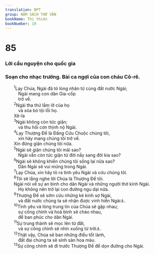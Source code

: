 ```yaml
---
translation: BPT
group: NĂM SÁCH THƠ VĂN
bookName: Thi thiên 
bookNumber: 19
---
```


<div class="title"><h1>85</h1><h3>Lời cầu nguyện cho quốc gia</h3><h3>Soạn cho nhạc trưởng. Bài ca ngợi của con cháu Cô-rê.</h3></div>
<span class="verse thi_85_1">  <sup>1</sup>Lạy Chúa, Ngài đã tỏ lòng nhân từ cùng đất nước Ngài;<br/>   Ngài mang con dân Gia-cốp<br/>   trở về.<br/></span>
<span class="verse thi_85_2">  <sup>2</sup>Ngài tha thứ lầm lỡ của họ<br/>   và xóa bỏ tội lỗi họ. <br/>  Xê-la<br/></span>
<span class="verse thi_85_3">  <sup>3</sup>Ngài không còn tức giận;<br/>   và thu hồi cơn thịnh nộ Ngài.<br/></span>
<span class="verse thi_85_4">  <sup>4</sup>Lạy Thượng Đế là Đấng Cứu Chuộc chúng tôi,<br/>   xin hãy mang chúng tôi trở về.<br/>  Xin đừng giận chúng tôi nữa.<br/></span>
<span class="verse thi_85_5">  <sup>5</sup>Ngài sẽ giận chúng tôi mãi sao?<br/>   Ngài vẫn còn tức giận từ đời nầy sang đời kia sao?<br/></span>
<span class="verse thi_85_6">  <sup>6</sup>Ngài sẽ không khiến chúng tôi sống lại nữa sao?<br/>   Dân Ngài sẽ vui mừng trong Ngài.<br/></span>
<span class="verse thi_85_7">  <sup>7</sup>Lạy Chúa, xin hãy tỏ ra tình yêu Ngài và cứu chúng tôi.<br/></span>
<span class="verse thi_85_8">  <sup>8</sup>Tôi sẽ lắng nghe lời Chúa là Thượng Đế tôi.<br/>  Ngài nói về sự an bình cho dân Ngài và những người thờ kính Ngài.<br/>   Họ không nên trở lại con đường ngu dại nữa.<br/></span>
<span class="verse thi_85_9">  <sup>9</sup>Thượng Đế sẽ sớm cứu những kẻ kính sợ Ngài,<br/>   và đất nước chúng ta sẽ nhận được vinh hiển Ngài<a data-toggle="tooltip" data-placement="bottom" title="Hay “Chúng ta sẽ sống vinh hiển trong đất nước.”">⚓</a>.<br/></span>
<span class="verse thi_85_10">  <sup>10</sup>Tình yêu và lòng trung tín của Chúa sẽ gặp nhau;<br/>   sự công chính và hoà bình sẽ chào nhau,<br/>   để ban phúc cho dân Ngài.<br/></span>
<span class="verse thi_85_11">  <sup>11</sup>Sự trung thành sẽ mọc lên từ đất,<br/>   và sự công chính sẽ nhìn xuống từ trời<a data-toggle="tooltip" data-placement="bottom" title="Nghĩa là “Mọi người trên đất sẽ trung thành với Ngài, còn Thượng Đế sẽ tỏ lòng nhân từ với họ.”">⚓</a>.<br/></span>
<span class="verse thi_85_12">  <sup>12</sup>Thật vậy, Chúa sẽ ban những điều tốt lành,<br/>   đất đai chúng ta sẽ sinh sản hoa màu.<br/></span>
<span class="verse thi_85_13">  <sup>13</sup>Sự công chính sẽ đi trước Thượng Đế để dọn đường cho Ngài.<br/></span>
